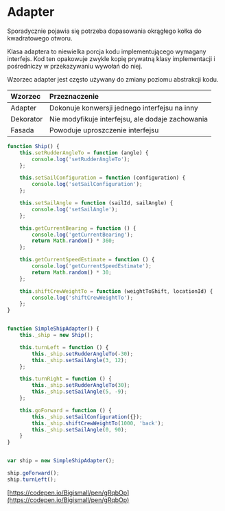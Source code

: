 # Adapter

Sporadycznie pojawia się potrzeba dopasowania okrągłego kołka do kwadratowego otworu.

Klasa adaptera to niewielka porcja kodu implementującego wymagany interfejs. Kod ten opakowuje zwykle kopię prywatną klasy implementacji i pośredniczy w przekazywaniu wywołań do niej.

Wzorzec adapter jest często używany do zmiany poziomu abstrakcji kodu.

| Wzorzec | Przeznaczenie |
| :--- | :--- |
| Adapter | Dokonuje konwersji jednego interfejsu na inny |
| Dekorator | Nie modyfikuje interfejsu, ale dodaje zachowania |
| Fasada | Powoduje uproszczenie interfejsu |

```js
function Ship() {
    this.setRudderAngleTo = function (angle) {
        console.log('setRudderAngleTo');
    };

    this.setSailConfiguration = function (configuration) {
        console.log('setSailConfiguration');
    };

    this.setSailAngle = function (sailId, sailAngle) {
        console.log('setSailAngle');
    };

    this.getCurrentBearing = function () {
        console.log('getCurrentBearing');
        return Math.random() * 360;
    };

    this.getCurrentSpeedEstimate = function () {
        console.log('getCurrentSpeedEstimate');
        return Math.random() * 30;
    };

    this.shiftCrewWeightTo = function (weightToShift, locationId) {
        console.log('shiftCrewWeightTo');
    };
}


function SimpleShipAdapter() {
    this._ship = new Ship();

    this.turnLeft = function () {
        this._ship.setRudderAngleTo(-30);
        this._ship.setSailAngle(3, 12);
    };

    this.turnRight = function () {
        this._ship.setRudderAngleTo(30);
        this._ship.setSailAngle(5, -9);
    };

    this.goForward = function () {
        this._ship.setSailConfiguration({});
        this._ship.shiftCrewWeightTo(1000, 'back');
        this._ship.setSailAngle(0, 90);
    }
}


var ship = new SimpleShipAdapter();

ship.goForward();
ship.turnLeft();
```

[https://codepen.io/Bigismall/pen/gRqbOp](https://codepen.io/Bigismall/pen/gRqbOp)

